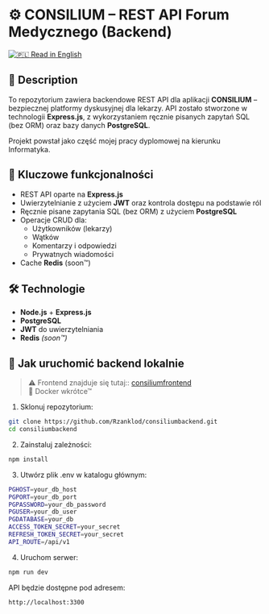 # ⚙️ CONSILIUM – REST API Forum Medycznego (Backend)

[![🇵🇱](https://flagcdn.com/w20/gb.png) Read in English](README.md)

## 📌 Description

To repozytorium zawiera backendowe REST API dla aplikacji **CONSILIUM** – bezpiecznej platformy dyskusyjnej dla lekarzy. API zostało stworzone w technologii **Express.js**, z wykorzystaniem ręcznie pisanych zapytań SQL (bez ORM) oraz bazy danych **PostgreSQL**.

Projekt powstał jako część mojej pracy dyplomowej na kierunku Informatyka.

## 🧠 Kluczowe funkcjonalności

- REST API oparte na **Express.js**
- Uwierzytelnianie z użyciem **JWT** oraz kontrola dostępu na podstawie ról
- Ręcznie pisane zapytania SQL (bez ORM) z użyciem **PostgreSQL**
- Operacje CRUD dla:
  - Użytkowników (lekarzy)
  - Wątków
  - Komentarzy i odpowiedzi
  - Prywatnych wiadomości
- Cache **Redis** (soon™)

## 🛠️ Technologie

- **Node.js** + **Express.js**
- **PostgreSQL**
- **JWT** do uwierzytelniania
- **Redis** *(soon™)*

## 🚀 Jak uruchomić backend lokalnie

> ⚠️ Frontend znajduje się tutaj:: [consiliumfrontend](https://github.com/Rzanklod/consiliumfrontend)  
> 🐳 Docker wkrótce™

1. Sklonuj repozytorium:

```bash
git clone https://github.com/Rzanklod/consiliumbackend.git
cd consiliumbackend
```

2. Zainstaluj zależności:

```bash
npm install
```

3. Utwórz plik .env w katalogu głównym:

```bash
PGHOST=your_db_host
PGPORT=your_db_port
PGPASSWORD=your_db_password
PGUSER=your_db_user
PGDATABASE=your_db
ACCESS_TOKEN_SECRET=your_secret
REFRESH_TOKEN_SECRET=your_secret
API_ROUTE=/api/v1
```

4. Uruchom serwer:

```bash
npm run dev
```

API będzie dostępne pod adresem:

```bash
http://localhost:3300
```